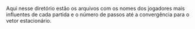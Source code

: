 Aqui nesse diretório estão os arquivos com os nomes dos jogadores mais influentes de cada partida e o número de passos até a convergência para o vetor estacionário.
